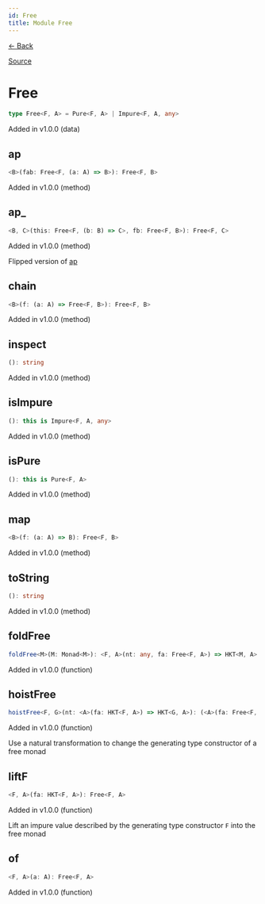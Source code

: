 ```yaml
---
id: Free
title: Module Free
---
```


[← Back](.)

[Source](https://github.com/gcanti/fp-ts/blob/master/src/Free.ts)

# Free

```ts
type Free<F, A> = Pure<F, A> | Impure<F, A, any>
```

Added in v1.0.0 (data)

## ap

```ts
<B>(fab: Free<F, (a: A) => B>): Free<F, B>
```

Added in v1.0.0 (method)

## ap\_

```ts
<B, C>(this: Free<F, (b: B) => C>, fb: Free<F, B>): Free<F, C>
```

Added in v1.0.0 (method)

Flipped version of [ap](#ap)

## chain

```ts
<B>(f: (a: A) => Free<F, B>): Free<F, B>
```

Added in v1.0.0 (method)

## inspect

```ts
(): string
```

Added in v1.0.0 (method)

## isImpure

```ts
(): this is Impure<F, A, any>
```

Added in v1.0.0 (method)

## isPure

```ts
(): this is Pure<F, A>
```

Added in v1.0.0 (method)

## map

```ts
<B>(f: (a: A) => B): Free<F, B>
```

Added in v1.0.0 (method)

## toString

```ts
(): string
```

Added in v1.0.0 (method)

## foldFree

```ts
foldFree<M>(M: Monad<M>): <F, A>(nt: any, fa: Free<F, A>) => HKT<M, A>
```

Added in v1.0.0 (function)

## hoistFree

```ts
hoistFree<F, G>(nt: <A>(fa: HKT<F, A>) => HKT<G, A>): (<A>(fa: Free<F, A>) => Free<G, A>)
```

Added in v1.0.0 (function)

Use a natural transformation to change the generating type constructor of a free monad

## liftF

```ts
<F, A>(fa: HKT<F, A>): Free<F, A>
```

Added in v1.0.0 (function)

Lift an impure value described by the generating type constructor `F` into the free monad

## of

```ts
<F, A>(a: A): Free<F, A>
```

Added in v1.0.0 (function)
